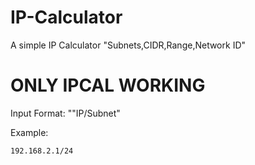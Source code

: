 # IP-Calculator
A simple IP Calculator "Subnets,CIDR,Range,Network ID"

ONLY IPCAL WORKING
============
Input Format: ""IP/Subnet"

Example:
```
192.168.2.1/24
```
